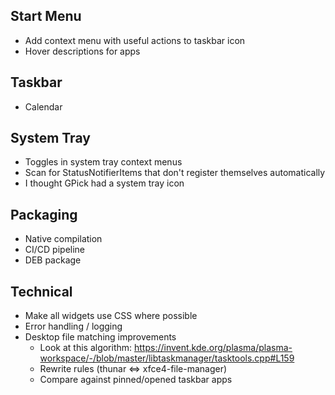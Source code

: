 Start Menu
------------
* Add context menu with useful actions to taskbar icon
* Hover descriptions for apps

Taskbar
------------
* Calendar

System Tray
------------
* Toggles in system tray context menus
* Scan for StatusNotifierItems that don't register themselves automatically
* I thought GPick had a system tray icon

Packaging
-----------
* Native compilation
* CI/CD pipeline
* DEB package

Technical
------------
* Make all widgets use CSS where possible
* Error handling / logging
* Desktop file matching improvements
  * Look at this algorithm: https://invent.kde.org/plasma/plasma-workspace/-/blob/master/libtaskmanager/tasktools.cpp#L159
  * Rewrite rules (thunar <=> xfce4-file-manager)
  * Compare against pinned/opened taskbar apps
